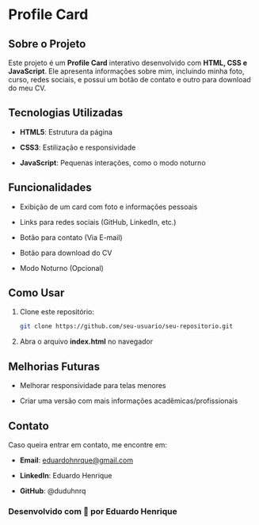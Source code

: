 # Profile Card

## Sobre o Projeto
Este projeto é um **Profile Card** interativo desenvolvido com **HTML, CSS e JavaScript**. Ele apresenta informações sobre mim, incluindo minha foto, curso, redes sociais, e possui um botão de contato e outro para download do meu CV.

## Tecnologias Utilizadas

- **HTML5**: Estrutura da página

- **CSS3**: Estilização e responsividade

- **JavaScript**: Pequenas interações, como o modo noturno

## Funcionalidades

- Exibição de um card com foto e informações pessoais

- Links para redes sociais (GitHub, LinkedIn, etc.)

- Botão para contato (Via E-mail)

- Botão para download do CV

- Modo Noturno (Opcional)

## Como Usar

1. Clone este repositório:
   ```bash
   git clone https://github.com/seu-usuario/seu-repositorio.git

2. Abra o arquivo **index.html** no navegador

## Melhorias Futuras

- Melhorar responsividade para telas menores

- Criar uma versão com mais informações acadêmicas/profissionais

## Contato

Caso queira entrar em contato, me encontre em:

- **Email**: eduardohnrque@gmail.com

- **LinkedIn**: Eduardo Henrique

- **GitHub**: @duduhnrq

### Desenvolvido com 💙 por Eduardo Henrique
